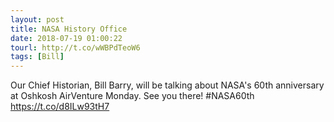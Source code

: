```yaml
---
layout: post
title: NASA History Office
date: 2018-07-19 01:00:22
tourl: http://t.co/wWBPdTeoW6
tags: [Bill]
---
```

Our Chief Historian, Bill Barry, will be talking about NASA's 60th anniversary at Oshkosh AirVenture Monday. See you there!
#NASA60th https://t.co/d8ILw93tH7